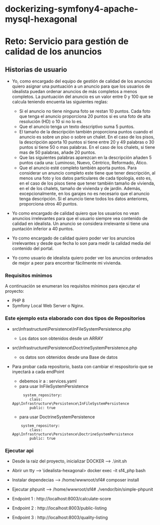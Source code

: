 # dockerizing-symfony4-apache-mysql-hexagonal

# Reto: Servicio para gestión de calidad de los anuncios

## Historias de usuario

* Yo, como encargado del equipo de gestión de calidad de los anuncios quiero asignar una puntuación a un anuncio para que los usuarios de idealista puedan ordenar anuncios de más completos a menos completos. La puntuación del anuncio es un valor entre 0 y 100 que se calcula teniendo encuenta las siguientes reglas:
  * Si el anuncio no tiene ninguna foto se restan 10 puntos. Cada foto que tenga el anuncio proporciona 20 puntos si es una foto de alta resolución (HD) o 10 si no lo es.
  * Que el anuncio tenga un texto descriptivo suma 5 puntos.
  * El tamaño de la descripción también proporciona puntos cuando el anuncio es sobre un piso o sobre un chalet. En el caso de los pisos, la descripción aporta 10 puntos si tiene entre 20 y 49 palabras o 30 puntos si tiene 50 o mas palabras. En el caso de los chalets, si tiene mas de 50 palabras, añade 20 puntos.
  * Que las siguientes palabras aparezcan en la descripción añaden 5 puntos cada una: Luminoso, Nuevo, Céntrico, Reformado, Ático.
  * Que el anuncio esté completo también aporta puntos. Para considerar un anuncio completo este tiene que tener descripción, al menos una foto y los datos particulares de cada tipología, esto es, en el caso de los pisos tiene que tener también tamaño de vivienda, en el de los chalets, tamaño de vivienda y de jardín. Además, excepcionalmente, en los garajes no es necesario que el anuncio tenga descripción. Si el anuncio tiene todos los datos anteriores, proporciona otros 40 puntos.
* Yo como encargado de calidad quiero que los usuarios no vean anuncios irrelevantes para que el usuario siempre vea contenido de calidad en idealista. Un anuncio se considera irrelevante si tiene una puntación inferior a 40 puntos.

* Yo como encargado de calidad quiero poder ver los anuncios irrelevantes y desde que fecha lo son para medir la calidad media del contenido del portal.

* Yo como usuario de idealista quiero poder ver los anuncios ordenados de mejor a peor para encontrar fácilmente mi vivienda.

### Requisitos mínimos

A continuación se enumeran los requisitos mínimos para ejecutar el proyecto:

* PHP 8
* Symfony Local Web Server o Nginx.

### Este ejemplo esta elaborado con dos tipos de Repositorios
* src\Infrastructure\Persistence\InFileSystemPersistence.php
    *   Los datos son obtenidos desde un ARRAY
* src\Infrastructure\Persistence\DoctrineSystemPersistence.php
    * os datos son obtenidos desde una Base de datos

* Para probar cada repositorio, basta con cambiar el respositorio que se inyectará a cada endPoint
    * debemos ir a : services.yaml
    * para usar InFileSystemPersistence
    ```
         system_repository:
            class: App\Infrastructure\Persistence\InFileSystemPersistence
            public: true
    ```
    * para usar DoctrineSystemPersistence
    ```
        system_repository:
            class: App\Infrastructure\Persistence\DoctrineSystemPersistence
            public: true
    ```
### Ejecutar api

* Desde la raiz del proyecto, inicializar DOCKER  -->  .\init.sh
* Abrir un tty  -->  \idealista-hexagonal> docker exec -it sf4_php  bash
* Instalar dependecias  -->  /home/wwwroot/sf4# composer install
* Ejecutar phpunit  -->  /home/wwwroot/sf4# ./vendor/bin/simple-phpunit

* Endpoint 1 : http://localhost:8003/calculate-score
* Endpoint 2 : http://localhost:8003/public-listing
* Endpoint 3 : http://localhost:8003/quality-listing

